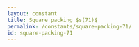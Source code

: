 ```yaml
---
layout: constant
title: Square packing $s(71)$
permalink: /constants/square-packing-71/
id: square-packing-71
---
```

